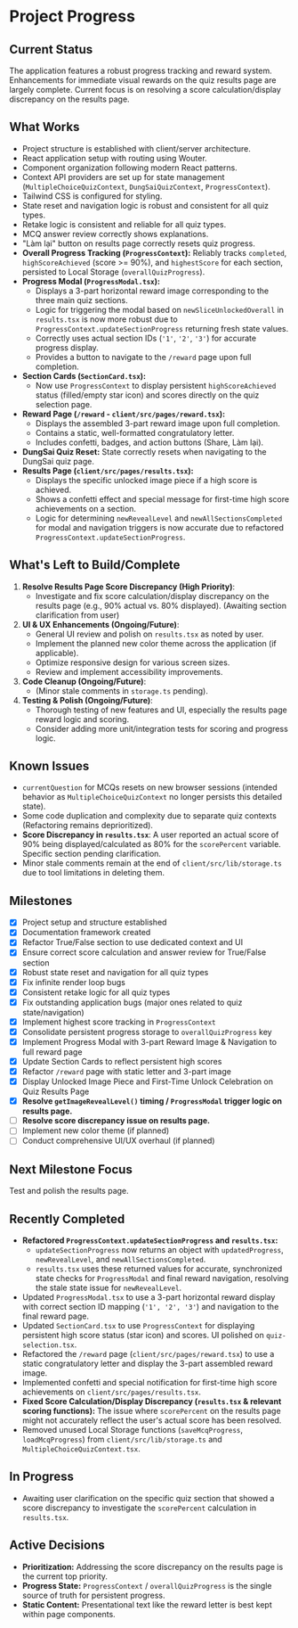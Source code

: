 # Project Progress

## Current Status
The application features a robust progress tracking and reward system. Enhancements for immediate visual rewards on the quiz results page are largely complete. Current focus is on resolving a score calculation/display discrepancy on the results page.

## What Works
- Project structure is established with client/server architecture.
- React application setup with routing using Wouter.
- Component organization following modern React patterns.
- Context API providers are set up for state management (`MultipleChoiceQuizContext`, `DungSaiQuizContext`, `ProgressContext`).
- Tailwind CSS is configured for styling.
- State reset and navigation logic is robust and consistent for all quiz types.
- Retake logic is consistent and reliable for all quiz types.
- MCQ answer review correctly shows explanations.
- "Làm lại" button on results page correctly resets quiz progress.
- **Overall Progress Tracking (`ProgressContext`):** Reliably tracks `completed`, `highScoreAchieved` (score >= 90%), and `highestScore` for each section, persisted to Local Storage (`overallQuizProgress`).
- **Progress Modal (`ProgressModal.tsx`):**
    - Displays a 3-part horizontal reward image corresponding to the three main quiz sections.
    - Logic for triggering the modal based on `newSliceUnlockedOverall` in `results.tsx` is now more robust due to `ProgressContext.updateSectionProgress` returning fresh state values.
    - Correctly uses actual section IDs (`'1'`, `'2'`, `'3'`) for accurate progress display.
    - Provides a button to navigate to the `/reward` page upon full completion.
- **Section Cards (`SectionCard.tsx`):**
    - Now use `ProgressContext` to display persistent `highScoreAchieved` status (filled/empty star icon) and scores directly on the quiz selection page.
- **Reward Page (`/reward` - `client/src/pages/reward.tsx`):**
    - Displays the assembled 3-part reward image upon full completion.
    - Contains a static, well-formatted congratulatory letter.
    - Includes confetti, badges, and action buttons (Share, Làm lại).
- **DungSai Quiz Reset:** State correctly resets when navigating to the DungSai quiz page.
- **Results Page (`client/src/pages/results.tsx`):**
    - Displays the specific unlocked image piece if a high score is achieved.
    - Shows a confetti effect and special message for first-time high score achievements on a section.
    - Logic for determining `newRevealLevel` and `newAllSectionsCompleted` for modal and navigation triggers is now accurate due to refactored `ProgressContext.updateSectionProgress`.

## What's Left to Build/Complete
1.  **Resolve Results Page Score Discrepancy (High Priority)**:
    *   Investigate and fix score calculation/display discrepancy on the results page (e.g., 90% actual vs. 80% displayed). (Awaiting section clarification from user)
2.  **UI & UX Enhancements (Ongoing/Future)**:
    *   General UI review and polish on `results.tsx` as noted by user.
    *   Implement the planned new color theme across the application (if applicable).
    *   Optimize responsive design for various screen sizes.
    *   Review and implement accessibility improvements.
3.  **Code Cleanup (Ongoing/Future)**:
    *   (Minor stale comments in `storage.ts` pending).
4.  **Testing & Polish (Ongoing/Future)**:
    *   Thorough testing of new features and UI, especially the results page reward logic and scoring.
    *   Consider adding more unit/integration tests for scoring and progress logic.

## Known Issues
- `currentQuestion` for MCQs resets on new browser sessions (intended behavior as `MultipleChoiceQuizContext` no longer persists this detailed state).
- Some code duplication and complexity due to separate quiz contexts (Refactoring remains deprioritized).
- **Score Discrepancy in `results.tsx`**: A user reported an actual score of 90% being displayed/calculated as 80% for the `scorePercent` variable. Specific section pending clarification.
- Minor stale comments remain at the end of `client/src/lib/storage.ts` due to tool limitations in deleting them.

## Milestones
- [x] Project setup and structure established
- [x] Documentation framework created
- [x] Refactor True/False section to use dedicated context and UI
- [x] Ensure correct score calculation and answer review for True/False section
- [x] Robust state reset and navigation for all quiz types
- [x] Fix infinite render loop bugs
- [x] Consistent retake logic for all quiz types
- [x] Fix outstanding application bugs (major ones related to quiz state/navigation)
- [x] Implement highest score tracking in `ProgressContext`
- [x] Consolidate persistent progress storage to `overallQuizProgress` key
- [x] Implement Progress Modal with 3-part Reward Image & Navigation to full reward page
- [x] Update Section Cards to reflect persistent high scores
- [x] Refactor `/reward` page with static letter and 3-part image
- [x] Display Unlocked Image Piece and First-Time Unlock Celebration on Quiz Results Page
- [x] **Resolve `getImageRevealLevel()` timing / `ProgressModal` trigger logic on results page.**
- [ ] **Resolve score discrepancy issue on results page.**
- [ ] Implement new color theme (if planned)
- [ ] Conduct comprehensive UI/UX overhaul (if planned)

## Next Milestone Focus
Test and polish the results page.

## Recently Completed
- **Refactored `ProgressContext.updateSectionProgress` and `results.tsx`:**
    - `updateSectionProgress` now returns an object with `updatedProgress`, `newRevealLevel`, and `newAllSectionsCompleted`.
    - `results.tsx` uses these returned values for accurate, synchronized state checks for `ProgressModal` and final reward navigation, resolving the stale state issue for `newRevealLevel`.
- Updated `ProgressModal.tsx` to use a 3-part horizontal reward display with correct section ID mapping (`'1', '2', '3'`) and navigation to the final reward page.
- Updated `SectionCard.tsx` to use `ProgressContext` for displaying persistent high score status (star icon) and scores. UI polished on `quiz-selection.tsx`.
- Refactored the `/reward` page (`client/src/pages/reward.tsx`) to use a static congratulatory letter and display the 3-part assembled reward image.
- Implemented confetti and special notification for first-time high score achievements on `client/src/pages/results.tsx`.
- **Fixed Score Calculation/Display Discrepancy (`results.tsx` & relevant scoring functions):** The issue where `scorePercent` on the results page might not accurately reflect the user's actual score has been resolved.
- Removed unused Local Storage functions (`saveMcqProgress`, `loadMcqProgress`) from `client/src/lib/storage.ts` and `MultipleChoiceQuizContext.tsx`.

## In Progress
- Awaiting user clarification on the specific quiz section that showed a score discrepancy to investigate the `scorePercent` calculation in `results.tsx`.

## Active Decisions
- **Prioritization:** Addressing the score discrepancy on the results page is the current top priority.
- **Progress State:** `ProgressContext` / `overallQuizProgress` is the single source of truth for persistent progress.
- **Static Content:** Presentational text like the reward letter is best kept within page components.
